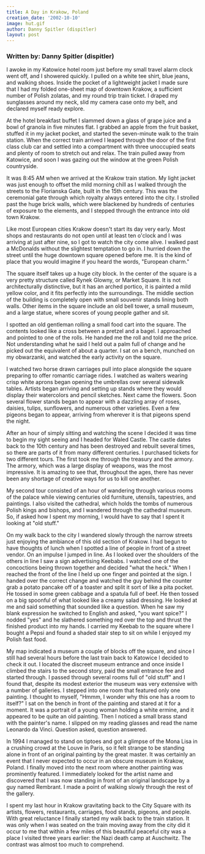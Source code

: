 ```yaml
---
title: A Day in Krakow, Poland
creation_date: '2002-10-10'
image: hut.gif
author: Danny Spitler (dispitler)
layout: post
---
```


### Written by: Danny Spitler (dispitler)

I awoke in my Katowice hotel room just before my small 
travel alarm clock went off, and I showered quickly. I 
pulled on a white tee shirt, blue jeans, and walking shoes. 
Inside the pocket of a lightweight jacket I made sure that 
I had my folded one-sheet map of downtown Krakow, a 
sufficient number of Polish zolatas, and my round trip 
train ticket. I draped my sunglasses around my neck, slid 
my camera case onto my belt, and declared myself ready 
explore. 

At the hotel breakfast buffet I slammed down a glass of 
grape juice and a bowl of granola in five minutes flat. I 
grabbed an apple from the fruit basket, stuffed it in my 
jacket pocket, and started the seven-minute walk to the 
train station. When the correct train arrived I leaped 
through the door of the first class club car and settled 
into a compartment with three unoccupied seats and plenty 
of room to stretch out and relax. The train pulled away 
from Katowice, and soon I was gazing out the window at the 
green Polish countryside. 

It was 8:45 AM when we arrived at the Krakow train station. 
My light jacket was just enough to offset the mild morning 
chill as I walked through the streets to the Florianska 
Gate, built in the 15th century. This was the ceremonial 
gate through which royalty always entered into the city. I 
strolled past the huge brick walls, which were blackened by 
hundreds of centuries of exposure to the elements, and I 
stepped through the entrance into old town Krakow. 

Like most European cities Krakow doesn't start its day very 
early. Most shops and restaurants do not open until at 
least ten o'clock and I was arriving at just after nine, so 
I got to watch the city come alive. I walked past a 
McDonalds without the slightest temptation to go in. I 
hurried down the street until the huge downtown square 
opened before me. It is the kind of place that you would 
imagine if you heard the words, "European charm." 

The square itself takes up a huge city block. In the center 
of the square is a very pretty structure called Rynek 
Glowny, or Market Square.  It is not architecturally 
distinctive, but it has an arched portico, it is painted a 
mild yellow color, and it fits perfectly into the 
surroundings. The middle section of the building is 
completely open with small souvenir stands lining both 
walls. Other items in the square include an old bell tower, 
a small museum, and a large statue, where scores of young 
people gather and sit.

I spotted an old gentleman rolling a small food cart into 
the square. The contents looked like a cross between a 
pretzel and a bagel. I approached and pointed to one of the 
rolls. He handed me the roll and told me the price. Not 
understanding what he said I held out a palm full of change 
and he picked out the equivalent of about a quarter. I sat 
on a bench, munched on my obwarzanki, and watched the early 
activity on the square. 

I watched two horse drawn carriages pull into place 
alongside the square preparing to offer romantic carriage 
rides. I watched as waiters wearing crisp white aprons 
began opening the umbrellas over several sidewalk tables. 
Artists began arriving and setting up stands where they 
would display their watercolors and pencil sketches. Next 
came the flowers. Soon several flower stands began to 
appear with a dazzling array of roses, daisies, tulips, 
sunflowers, and numerous other varieties. Even a few 
pigeons began to appear, arriving from wherever it is that 
pigeons spend the night. 

After an hour of simply sitting and watching the scene I 
decided it was time to begin my sight seeing and I headed 
for Waled Castle. The castle dates back to the 10th century 
and has been destroyed and rebuilt several times, so there 
are parts of it from many different centuries. I purchased 
tickets for two different tours. The first took me through 
the treasury and the armory. The armory, which was a large 
display of weapons, was the most impressive. It is amazing 
to see that, throughout the ages, there has never been any 
shortage of creative ways for us to kill one another. 

My second tour consisted of an hour of wandering through 
various rooms of the palace while viewing centuries old 
furniture, utensils, tapestries, and paintings. I also 
visited the cathedral, which holds the tombs of numerous 
Polish kings and bishops, and I wandered through the 
cathedral museum. So, if asked how I spent my morning, I 
would have to say that I spent it looking at "old stuff."

On my walk back to the city I wandered slowly through the 
narrow streets just enjoying the ambiance of this old 
section of Krakow. I had begun to have thoughts of lunch 
when I spotted a line of people in front of a street 
vendor. On an impulse I jumped in line. As I looked over 
the shoulders of the others in line I saw a sign 
advertising Keebabs. I watched one of the concoctions being 
thrown together and decided "what the heck." When I reached 
the front of the line I held up one finger and pointed at 
the sign. I handed over the correct change and watched the 
guy behind the counter grab a potato pancake off of a 
toaster and split it sort of like a pita pocket. He tossed 
in some green cabbage and a spatula full of beef. He then 
tossed on a big spoonful of what looked like a creamy salad 
dressing. He looked at me and said something that sounded 
like a question. When he saw my blank expression he 
switched to English and asked, "you want spice?" I 
nodded "yes" and he slathered something red over the top 
and thrust the finished product into my hands. I carried my 
Keebab to the square where I bought a Pepsi and found a 
shaded stair step to sit on while I enjoyed my Polish fast 
food. 

My map indicated a museum a couple of blocks off the 
square, and since I still had several hours before the last 
train back to Katowice I decided to check it out. I located 
the discreet museum entrance and once inside I climbed the 
stairs to the second story, paid the small entrance fee and 
started through. I passed through several rooms full 
of "old stuff" and I found that, despite its modest 
exterior the museum was very extensive with a number of 
galleries. I stepped into one room that featured only one 
painting. I thought to myself, "Hmmm, I wonder why this one 
has a room to itself?" I sat on the bench in front of the 
painting and stared at it for a moment. It was a portrait 
of a young woman holding a white ermine, and it appeared to 
be quite an old painting. Then I noticed a small brass 
stand with the painter's name. I slipped on my reading 
glasses and read the name Leonardo da Vinci. Question 
asked, question answered. 

In 1994 I managed to stand on tiptoes and got a glimpse of 
the Mona Lisa in a crushing crowd at the Louve in Paris, so 
it felt strange to be standing alone in front of an 
original painting by the great master. It was certainly an 
event that I never expected to occur in an obscure museum 
in Krakow, Poland. I finally moved into the next room where 
another painting was prominently featured. I immediately 
looked for the artist name and discovered that I was now 
standing in front of an original landscape by a guy named 
Rembrant. I made a point of walking slowly through the rest 
of the gallery. 

I spent my last hour in Krakow gravitating back to the City 
Square with its artists, flowers, restaurants, carriages, 
food stands, pigeons, and people. With great reluctance I 
finally started my walk back to the train station. It was 
only when I was seated on the train moving away from the 
city did it occur to me that within a few miles of this 
beautiful peaceful city was a place I visited three years 
earlier: the Nazi death camp at Auschwitz. The contrast was 
almost too much to comprehend. 





